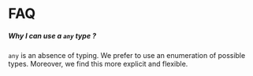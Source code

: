 # FAQ

##### Why I can use a `any` type ?
`any` is an absence of typing.
We prefer to use an enumeration of possible types.
Moreover, we find this more explicit and flexible.

